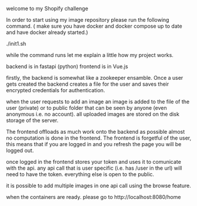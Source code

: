welcome to my Shopify challenge

In order to start using my image repository please run the following command. ( make sure you have docker and docker compose up to date and have docker already started.)

./init1.sh 

while the command runs let me explain a little how my project works. 

backend is in fastapi (python)
frontend is in Vue.js 

firstly, the backend is somewhat like a zookeeper ensamble.  Once a user gets created the backend creates a file for the user and saves their encrypted credentials for authentication. 

when the user requests to add an image an image is added to the file of the user (private) or to public folder that can be seen by anyone (even anonymous i.e. no account).
all uploaded images are stored on the disk storage of the server.


The frontend offloads as much work onto the backend as possible almost no computation is done in the frontend. The frontend is forgetful of the user, this means that if you are logged in and you refresh the page you will be logged out. 

once logged in the frontend stores your token and uses it to comunicate with the api. any api call that is user specific (i.e. has /user in the url) will need to have the token. everything else is open to the public.

it is possible to add multiple images in one api call using the browse feature. 

when the containers are ready. please go to http://localhost:8080/home